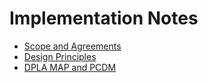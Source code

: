 # Implementation Notes

* [Scope and Agreements](notes/scope.md)
* [Design Principles](notes/design_principles.md)
* [DPLA MAP and PCDM](notes/dpla_map_and_pcdm.md)